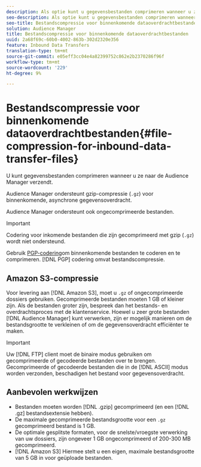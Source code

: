 ```yaml
---
description: Als optie kunt u gegevensbestanden comprimeren wanneer u ze naar de Audience Manager verzendt.
seo-description: Als optie kunt u gegevensbestanden comprimeren wanneer u ze naar de Audience Manager verzendt.
seo-title: Bestandscompressie voor binnenkomende dataoverdrachtbestanden
solution: Audience Manager
title: Bestandscompressie voor binnenkomende dataoverdrachtbestanden
uuid: 2a68f69c-60b0-4002-863b-302d2320e356
feature: Inbound Data Transfers
translation-type: tm+mt
source-git-commit: e05eff3cc04e4a82399752c862e2b2370286f96f
workflow-type: tm+mt
source-wordcount: '229'
ht-degree: 9%

---
```



# Bestandscompressie voor binnenkomende dataoverdrachtbestanden{#file-compression-for-inbound-data-transfer-files}

U kunt gegevensbestanden comprimeren wanneer u ze naar de Audience Manager verzendt.

<!-- inbound-file-compression.xml -->

Audience Manager ondersteunt gzip-compressie (`.gz`) voor binnenkomende, asynchrone gegevensoverdracht.

Audience Manager ondersteunt ook ongecomprimeerde bestanden.

>[!IMPORTANT]
>
>Codering voor inkomende bestanden die zijn gecomprimeerd met gzip (`.gz`) wordt niet ondersteund.
>
>Gebruik [PGP-codering](../../../integration/sending-audience-data/batch-data-transfer-explained/inbound-file-encryption.md)om binnenkomende bestanden te coderen en te comprimeren. [!DNL PGP] codering omvat bestandscompressie.

## Amazon S3-compressie

Voor levering aan [!DNL Amazon S3], moet u `.gz` of ongecomprimeerde dossiers gebruiken. Gecomprimeerde bestanden moeten 1 GB of kleiner zijn. Als de bestanden groter zijn, bespreek dan het bestands- en overdrachtsproces met de klantenservice. Hoewel u zeer grote bestanden [!DNL Audience Manager] kunt verwerken, zijn er mogelijk manieren om de bestandsgrootte te verkleinen of om de gegevensoverdracht efficiënter te maken.

>[!IMPORTANT]
>
>Uw [!DNL FTP] client moet de binaire modus gebruiken om gecomprimeerde of gecodeerde bestanden over te brengen. Gecomprimeerde of gecodeerde bestanden die in de [!DNL ASCII] modus worden verzonden, beschadigen het bestand voor gegevensoverdracht.

## Aanbevolen werkwijzen

* Bestanden moeten worden [!DNL .gzip] gecomprimeerd (en een [!DNL .gz] bestandsextensie hebben).
* De maximale gecomprimeerde bestandsgrootte voor een `.gz` gecomprimeerd bestand is 1 GB.
* De optimale gesplitste formaten, voor de snelste/vroegste verwerking van uw dossiers, zijn ongeveer 1 GB ongecomprimeerd of 200-300 MB gecomprimeerd.
* [!DNL Amazon S3] Hiermee stelt u een eigen, maximale bestandsgrootte van 5 GB in voor geüploade bestanden.
